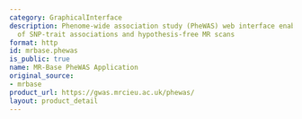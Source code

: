 ```yaml
---
category: GraphicalInterface
description: Phenome-wide association study (PheWAS) web interface enabling exploration
  of SNP-trait associations and hypothesis-free MR scans
format: http
id: mrbase.phewas
is_public: true
name: MR-Base PheWAS Application
original_source:
- mrbase
product_url: https://gwas.mrcieu.ac.uk/phewas/
layout: product_detail
---
```

